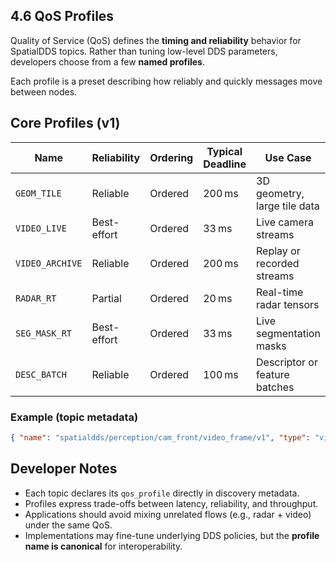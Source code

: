 ## 4.6 QoS Profiles

Quality of Service (QoS) defines the **timing and reliability** behavior for SpatialDDS topics. Rather than tuning low-level DDS parameters, developers choose from a few **named profiles**.

Each profile is a preset describing how reliably and quickly messages move between nodes.

## Core Profiles (v1)
| Name | Reliability | Ordering | Typical Deadline | Use Case |
|------|--------------|-----------|------------------|-----------|
| `GEOM_TILE` | Reliable | Ordered | 200 ms | 3D geometry, large tile data |
| `VIDEO_LIVE` | Best-effort | Ordered | 33 ms | Live camera streams |
| `VIDEO_ARCHIVE` | Reliable | Ordered | 200 ms | Replay or recorded streams |
| `RADAR_RT` | Partial | Ordered | 20 ms | Real-time radar tensors |
| `SEG_MASK_RT` | Best-effort | Ordered | 33 ms | Live segmentation masks |
| `DESC_BATCH` | Reliable | Ordered | 100 ms | Descriptor or feature batches |

### Example (topic metadata)
```json
{ "name": "spatialdds/perception/cam_front/video_frame/v1", "type": "video_frame", "version": "v1", "qos_profile": "VIDEO_LIVE" }
```

## Developer Notes
* Each topic declares its `qos_profile` directly in discovery metadata.  
* Profiles express trade-offs between latency, reliability, and throughput.  
* Applications should avoid mixing unrelated flows (e.g., radar + video) under the same QoS.  
* Implementations may fine-tune underlying DDS policies, but the **profile name is canonical** for interoperability.
